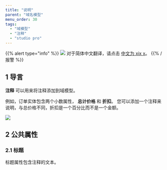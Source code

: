 ```yaml
---
title: "说明"
parent: "域名模型"
menu_order: 30
tags:
  - "域模型"
  - "注释"
  - "studio pro"
---
```


{{% alert type="info" %}}
<img src="attachments/chinese-translation/china.png" style="display: inline-block; margin: 0" /> 对于简体中文翻译，请点击 [中文为 xix x](https://cdn.mendix.tencent-cloud.com/documentation/refguide8/annotations.pdf)。
{{% /报警 %}}

## 1 导言

**注释** 可以用来将注释添加到域模型。

例如，订单实体包含两个小数属性， **总计价格** 和 **折扣**。 您可以添加一个注释来说明，与总价格不同，折扣是一个百分比而不是一个金额。

![](attachments/domain-model/16844036.png)

## 2 公共属性

### 2.1 标题

标题属性包含注释的文本。
